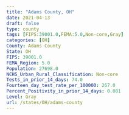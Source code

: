 ```yaml
---
title: "Adams County, OH"
date: 2021-04-13
draft: false
type: county
tags: [FIPS:39001.0,FEMA:5.0,Non-core,Gray]
categories: [OH]
County: Adams County
State: OH
FIPS: 39001.0
FEMA_Region: 5.0
Population: 27698.0
NCHS_Urban_Rural_Classification: Non-core
Tests_in_prior_14_days: 74.0
Fourteen_day_test_rate_per_100000: 267.0
Percent_Positivity_in_prior_14_days: 0.081
Level: Gray
url: /states/OH/adams-county
---
```



